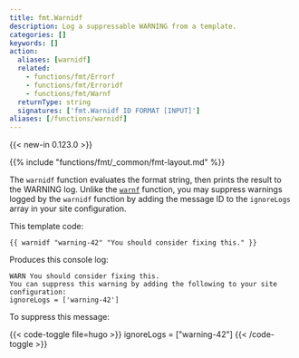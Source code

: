 ```yaml
---
title: fmt.Warnidf
description: Log a suppressable WARNING from a template.
categories: []
keywords: []
action:
  aliases: [warnidf]
  related:
    - functions/fmt/Errorf
    - functions/fmt/Erroridf
    - functions/fmt/Warnf
  returnType: string
  signatures: ['fmt.Warnidf ID FORMAT [INPUT]']
aliases: [/functions/warnidf]
---
```


{{< new-in 0.123.0 >}}

{{% include "functions/fmt/_common/fmt-layout.md" %}}

The `warnidf` function evaluates the format string, then prints the result to the WARNING log. Unlike the [`warnf`] function, you may suppress warnings logged by the `warnidf` function by adding the message ID to the `ignoreLogs` array in your site configuration.

This template code:

```go-html-template
{{ warnidf "warning-42" "You should consider fixing this." }}
```

Produces this console log:

```text
WARN You should consider fixing this.
You can suppress this warning by adding the following to your site configuration:
ignoreLogs = ['warning-42']
```

To suppress this message:

{{< code-toggle file=hugo >}}
ignoreLogs = ["warning-42"]
{{< /code-toggle >}}

[`warnf`]: /functions/fmt/warnf/
